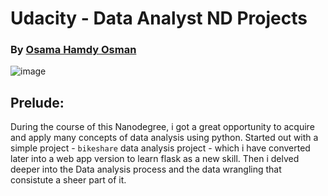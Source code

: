 # Udacity - Data Analyst ND Projects
### By [Osama Hamdy Osman](https://github.com/OsamaHamdyOsman)

![image](https://user-images.githubusercontent.com/49010338/133172998-1de2a1dd-5e35-4b27-a63a-51cb8991f942.png)


## Prelude:

During the course of this Nanodegree, i got a great opportunity to acquire and apply many concepts of data analysis using python. Started out with a simple project - `bikeshare` data analysis project - which i have converted later into a web app version to learn flask as a new skill. Then i delved deeper into the Data analysis process and the data wrangling that consistute a sheer part of it. 
